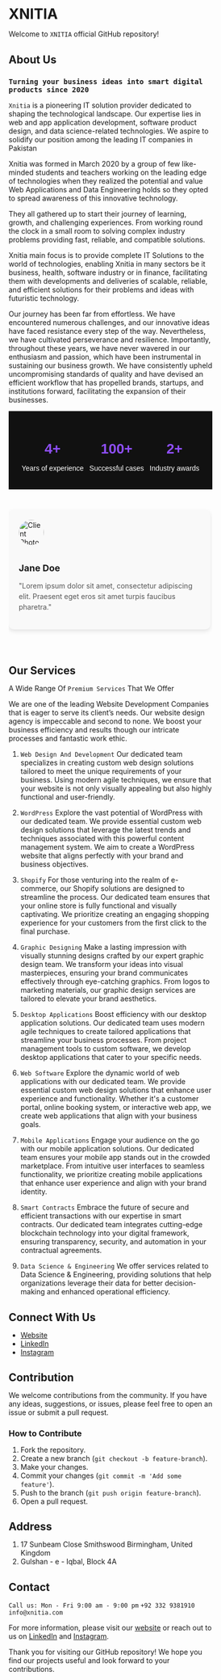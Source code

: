 # XNITIA

Welcome to `XNITIA` official GitHub repository!


## About Us

### `Turning your business ideas into smart digital products since 2020`
`Xnitia` is a pioneering IT solution provider dedicated to shaping the technological landscape. Our expertise lies in web and app application development, software product design, and data science-related technologies. We aspire to solidify our position among the leading IT companies in Pakistan

Xnitia was formed in March 2020 by a group of few like-minded students and teachers working on the leading edge of technologies when they realized the potential and value Web Applications and Data Engineering holds so they opted to spread awareness of this innovative technology.

They all gathered up to start their journey of learning, growth, and challenging experiences. From working round the clock in a small room to solving complex industry problems providing fast, reliable, and compatible solutions.

Xnitia main focus is to provide complete IT Solutions to the world of technologies, enabling Xnitia in many sectors be it business, health, software industry or in finance, facilitating them with developments and deliveries of scalable, reliable, and efficient solutions for their problems and ideas with futuristic technology.

Our journey has been far from effortless. We have encountered numerous challenges, and our innovative ideas have faced resistance every step of the way. Nevertheless, we have cultivated perseverance and resilience. Importantly, throughout these years, we have never wavered in our enthusiasm and passion, which have been instrumental in sustaining our business growth. We have consistently upheld uncompromising standards of quality and have devised an efficient workflow that has propelled brands, startups, and institutions forward, facilitating the expansion of their businesses.

<div style="display: flex; justify-content: space-around; background-color: #111; padding: 20px; color: #fff; font-family: Arial, sans-serif;">
  <div style="text-align: center;">
    <h1 style="color: #8e4ef7;">4+</h1>
    <p>Years of experience</p>
  </div>
  <div style="text-align: center;">
    <h1 style="color: #8e4ef7;">100+</h1>
    <p>Successful cases</p>
  </div>
  <div style="text-align: center;">
    <h1 style="color: #8e4ef7;">2+</h1>
    <p>Industry awards</p>
  </div>
</div>

<!DOCTYPE html>
<html lang="en">
<head>
  <meta charset="UTF-8">
  <meta name="viewport" content="width=device-width, initial-scale=1.0">
  <title>Client Testimonials</title>
  <style>
    * {
      margin: 0;
      padding: 0;
      box-sizing: border-box;
    }

    body {
      font-family: Arial, sans-serif;
    }

    .testimonial-container {
      display: flex;
      overflow-x: scroll;
      scroll-snap-type: x mandatory;
      scroll-behavior: smooth;
      padding: 20px;
    }

    .testimonial {
      flex: none;
      width: 300px;
      margin-right: 20px;
      background-color: #f9f9f9;
      border-radius: 10px;
      padding: 20px;
      scroll-snap-align: start;
      box-shadow: 0 4px 8px rgba(0, 0, 0, 0.1);
    }

    .testimonial:last-child {
      margin-right: 0;
    }

    .testimonial h3 {
      margin-bottom: 10px;
      font-size: 18px;
    }

    .testimonial p {
      font-size: 14px;
      line-height: 1.5;
      color: #555;
    }

    .testimonial img {
      width: 50px;
      height: 50px;
      border-radius: 50%;
      margin-bottom: 10px;
    }

    .testimonials-wrapper {
      width: 100%;
      max-width: 100vw;
      overflow-x: hidden;
    }

    .testimonial-container::-webkit-scrollbar {
      display: none;
    }

    @media (min-width: 768px) {
      .testimonial-container {
        padding: 40px;
      }

      .testimonial {
        width: 400px;
      }
    }
  </style>
</head>
<body>

  <div class="testimonials-wrapper">
    <div class="testimonial-container">
      <div class="testimonial">
        <img src="https://randomuser.me/api/portraits/women/1.jpg" alt="Client Photo">
        <h3>Jane Doe</h3>
        <p>"Lorem ipsum dolor sit amet, consectetur adipiscing elit. Praesent eget eros sit amet turpis faucibus pharetra."</p>
      </div>
      <div class="testimonial">
        <img src="https://randomuser.me/api/portraits/men/2.jpg" alt="Client Photo">
        <h3>John Smith</h3>
        <p>"Vivamus non orci sit amet tortor ullamcorper tincidunt. Integer fringilla risus ut tincidunt suscipit."</p>
      </div>
      <div class="testimonial">
        <img src="https://randomuser.me/api/portraits/women/3.jpg" alt="Client Photo">
        <h3>Mary Johnson</h3>
        <p>"Suspendisse a tortor vel nulla malesuada suscipit. Morbi aliquet purus at massa consectetur."</p>
      </div>
      <div class="testimonial">
        <img src="https://randomuser.me/api/portraits/men/4.jpg" alt="Client Photo">
        <h3>David Lee</h3>
        <p>"Donec varius ipsum vel diam malesuada, vitae posuere leo viverra. Aliquam erat volutpat."</p>
      </div>
    </div>
  </div>

</body>
</html>



## Our Services

A Wide Range Of `Premium Services` That We Offer

We are one of the leading Website Development Companies that is eager to serve its client’s needs. Our website design agency is impeccable and second to none. We boost your business efficiency and results though our intricate processes and fantastic work ethic.

1. `Web Design And Development`
Our dedicated team specializes in creating custom web design solutions tailored to meet the unique requirements of your business. Using modern agile techniques, we ensure that your website is not only visually appealing but also highly functional and user-friendly.

2. `WordPress`
Explore the vast potential of WordPress with our dedicated team. We provide essential custom web design solutions that leverage the latest trends and techniques associated with this powerful content management system. We aim to create a WordPress website that aligns perfectly with your brand and business objectives.

3. `Shopify`
For those venturing into the realm of e-commerce, our Shopify solutions are designed to streamline the process. Our dedicated team ensures that your online store is fully functional and visually captivating. We prioritize creating an engaging shopping experience for your customers from the first click to the final purchase.


4. `Graphic Designing`
Make a lasting impression with visually stunning designs crafted by our expert graphic design team. We transform your ideas into visual masterpieces, ensuring your brand communicates effectively through eye-catching graphics. From logos to marketing materials, our graphic design services are tailored to elevate your brand aesthetics.

5. `Desktop Applications`
Boost efficiency with our desktop application solutions. Our dedicated team uses modern agile techniques to create tailored applications that streamline your business processes. From project management tools to custom software, we develop desktop applications that cater to your specific needs.

6. `Web Software`
Explore the dynamic world of web applications with our dedicated team. We provide essential custom web design solutions that enhance user experience and functionality. Whether it's a customer portal, online booking system, or interactive web app, we create web applications that align with your business goals.

7. `Mobile Applications`
Engage your audience on the go with our mobile application solutions. Our dedicated team ensures your mobile app stands out in the crowded marketplace. From intuitive user interfaces to seamless functionality, we prioritize creating mobile applications that enhance user experience and align with your brand identity.

8. `Smart Contracts`
Embrace the future of secure and efficient transactions with our expertise in smart contracts. Our dedicated team integrates cutting-edge blockchain technology into your digital framework, ensuring transparency, security, and automation in your contractual agreements.

9. `Data Science & Engineering`
We offer services related to Data Science & Engineering, providing solutions that help organizations leverage their data for better decision-making and enhanced operational efficiency.


## Connect With Us

- [Website](https://xnitia.com/)
- [LinkedIn](https://www.linkedin.com/company/xnitia)
- [Instagram](https://www.instagram.com/xnitia_/)


## Contribution

We welcome contributions from the community. If you have any ideas, suggestions, or issues, please feel free to open an issue or submit a pull request.

### How to Contribute

1. Fork the repository.
2. Create a new branch (`git checkout -b feature-branch`).
3. Make your changes.
4. Commit your changes (`git commit -m 'Add some feature'`).
5. Push to the branch (`git push origin feature-branch`).
6. Open a pull request.


## Address
1. 17 Sunbeam Close Smithswood Birmingham, United Kingdom
2. Gulshan - e - Iqbal, Block 4A

## Contact

`Call us: Mon - Fri 9:00 am - 9:00 pm`
`+92 332 9381910`
`info@xnitia.com`

For more information, please visit our [website](https://xnitia.com/) or reach out to us on [LinkedIn](https://www.linkedin.com/company/xnitia) and [Instagram](https://www.instagram.com/xnitia_/).


Thank you for visiting our GitHub repository! We hope you find our projects useful and look forward to your contributions.
